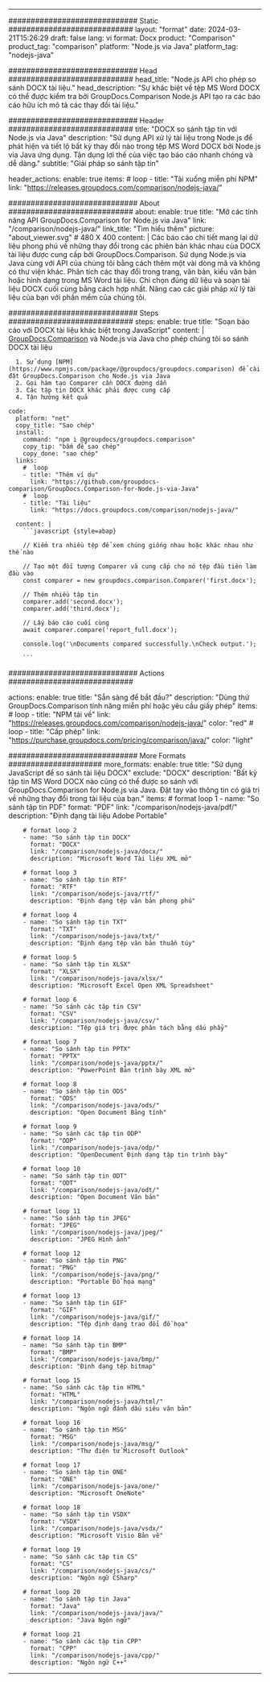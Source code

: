 
---
############################# Static ############################
layout: "format"
date:  2024-03-21T15:26:29
draft: false
lang: vi
format: Docx
product: "Comparison"
product_tag: "comparison"
platform: "Node.js via Java"
platform_tag: "nodejs-java"

############################# Head ############################
head_title: "Node.js API cho phép so sánh DOCX tài liệu."
head_description: "Sự khác biệt về tệp MS Word DOCX có thể được kiểm tra bởi GroupDocs.Comparison Node.js API tạo ra các báo cáo hữu ích mô tả các thay đổi tài liệu."

############################# Header ############################
title: "DOCX so sánh tập tin với Node.js via Java" 
description: "Sử dụng API xử lý tài liệu trong Node.js để phát hiện và tiết lộ bất kỳ thay đổi nào trong tệp MS Word DOCX bởi Node.js via Java ứng dụng. Tận dụng lợi thế của việc tạo báo cáo nhanh chóng và dễ dàng."
subtitle: "Giải pháp so sánh tập tin" 

header_actions:
  enable: true
  items:
    #  loop
    - title: "Tải xuống miễn phí NPM"
      link: "https://releases.groupdocs.com/comparison/nodejs-java/"
      
############################# About ############################
about:
    enable: true
    title: "Mở các tính năng API GroupDocs.Comparison for Node.js via Java"
    link: "/comparison/nodejs-java/"
    link_title: "Tìm hiểu thêm"
    picture: "about_viewer.svg" # 480 X 400
    content: |
       Các báo cáo chi tiết mang lại dữ liệu phong phú về những thay đổi trong các phiên bản khác nhau của DOCX tài liệu được cung cấp bởi GroupDocs.Comparison. Sử dụng Node.js via Java cùng với API của chúng tôi bằng cách thêm một vài dòng mã và không có thư viện khác. Phân tích các thay đổi trong trang, văn bản, kiểu văn bản hoặc hình dạng trong MS Word tài liệu. Chỉ chọn đúng dữ liệu và soạn tài liệu DOCX cuối cùng bằng cách hợp nhất. Nâng cao các giải pháp xử lý tài liệu của bạn với phần mềm của chúng tôi.

############################# Steps ############################
steps:
    enable: true
    title: "Soạn báo cáo với DOCX tài liệu khác biệt trong JavaScript"
    content: |
      [GroupDocs.Comparison](https://products.groupdocs.com/comparison/nodejs-java/) và Node.js via Java cho phép chúng tôi so sánh DOCX tài liệu
      
      1. Sử dụng [NPM](https://www.npmjs.com/package/@groupdocs/groupdocs.comparison) để cài đặt GroupDocs.Comparison cho Node.js via Java
      2. Gọi hàm tạo Comparer cần DOCX đường dẫn
      3. Các tập tin DOCX khác phải được cung cấp
      4. Tận hưởng kết quả
   
    code:
      platform: "net"
      copy_title: "Sao chép"
      install:
        command: "npm i @groupdocs/groupdocs.comparison"
        copy_tip: "bấm để sao chép"
        copy_done: "sao chép"
      links:
        #  loop
        - title: "Thêm ví dụ"
          link: "https://github.com/groupdocs-comparison/GroupDocs.Comparison-for-Node.js-via-Java"
        #  loop
        - title: "Tài liệu"
          link: "https://docs.groupdocs.com/comparison/nodejs-java/"
          
      content: |
        ```javascript {style=abap}

        // Kiểm tra nhiều tệp để xem chúng giống nhau hoặc khác nhau như thế nào

        // Tạo một đối tượng Comparer và cung cấp cho nó tệp đầu tiên làm đầu vào
        const comparer = new groupdocs.comparison.Comparer('first.docx');

        // Thêm nhiều tập tin
        comparer.add('second.docx');
        comparer.add('third.docx');

        // Lấy báo cáo cuối cùng
        await comparer.compare('report_full.docx');

        console.log('\nDocuments compared successfully.\nCheck output.');
        
        ```            

############################# Actions ############################

actions:
  enable: true
  title: "Sẵn sàng để bắt đầu?"
  description: "Dùng thử GroupDocs.Comparison tính năng miễn phí hoặc yêu cầu giấy phép"
  items:
    #  loop
    - title: "NPM tải về"
      link: "https://releases.groupdocs.com/comparison/nodejs-java/"
      color: "red"
        #  loop
    - title: "Cấp phép"
      link: "https://purchase.groupdocs.com/pricing/comparison/java/"
      color: "light"


############################# More Formats #####################
more_formats:
    enable: true
    title: "Sử dụng JavaScript để so sánh tài liệu DOCX"
    exclude: "DOCX"
    description: "Bất kỳ tập tin MS Word DOCX nào cũng có thể được so sánh với GroupDocs.Comparison for Node.js via Java. Đặt tay vào thông tin có giá trị về những thay đổi trong tài liệu của bạn."
    items: 
        # format loop 1
        - name: "So sánh tập tin PDF"
          format: "PDF"
          link: "/comparison/nodejs-java/pdf/"
          description: "Định dạng tài liệu Adobe Portable"

        # format loop 2
        - name: "So sánh tập tin DOCX"
          format: "DOCX"
          link: "/comparison/nodejs-java/docx/"
          description: "Microsoft Word Tài liệu XML mở"

        # format loop 3
        - name: "So sánh tập tin RTF"
          format: "RTF"
          link: "/comparison/nodejs-java/rtf/"
          description: "Định dạng tệp văn bản phong phú"

        # format loop 4
        - name: "So sánh tập tin TXT"
          format: "TXT"
          link: "/comparison/nodejs-java/txt/"
          description: "Định dạng tệp văn bản thuần túy"

        # format loop 5
        - name: "So sánh tập tin XLSX"
          format: "XLSX"
          link: "/comparison/nodejs-java/xlsx/"
          description: "Microsoft Excel Open XML Spreadsheet"

        # format loop 6
        - name: "So sánh các tập tin CSV"
          format: "CSV"
          link: "/comparison/nodejs-java/csv/"
          description: "Tệp giá trị được phân tách bằng dấu phẩy"

        # format loop 7
        - name: "So sánh tập tin PPTX"
          format: "PPTX"
          link: "/comparison/nodejs-java/pptx/"
          description: "PowerPoint Bản trình bày XML mở"

        # format loop 8
        - name: "So sánh tập tin ODS"
          format: "ODS"
          link: "/comparison/nodejs-java/ods/"
          description: "Open Document Bảng tính"

        # format loop 9
        - name: "So sánh các tập tin ODP"
          format: "ODP"
          link: "/comparison/nodejs-java/odp/"
          description: "OpenDocument Định dạng tập tin trình bày"

        # format loop 10
        - name: "So sánh tập tin ODT"
          format: "ODT"
          link: "/comparison/nodejs-java/odt/"
          description: "Open Document Văn bản"

        # format loop 11
        - name: "So sánh tập tin JPEG"
          format: "JPEG"
          link: "/comparison/nodejs-java/jpeg/"
          description: "JPEG Hình ảnh"

        # format loop 12
        - name: "So sánh tập tin PNG"
          format: "PNG"
          link: "/comparison/nodejs-java/png/"
          description: "Portable Đồ họa mạng"

        # format loop 13
        - name: "So sánh tập tin GIF"
          format: "GIF"
          link: "/comparison/nodejs-java/gif/"
          description: "Tệp định dạng trao đổi đồ họa"

        # format loop 14
        - name: "So sánh tập tin BMP"
          format: "BMP"
          link: "/comparison/nodejs-java/bmp/"
          description: "Định dạng tệp bitmap"

        # format loop 15
        - name: "So sánh các tập tin HTML"
          format: "HTML"
          link: "/comparison/nodejs-java/html/"
          description: "Ngôn ngữ đánh dấu siêu văn bản"

        # format loop 16
        - name: "So sánh tập tin MSG"
          format: "MSG"
          link: "/comparison/nodejs-java/msg/"
          description: "Thư điện tử Microsoft Outlook"

        # format loop 17
        - name: "So sánh tập tin ONE"
          format: "ONE"
          link: "/comparison/nodejs-java/one/"
          description: "Microsoft OneNote"

        # format loop 18
        - name: "So sánh tập tin VSDX"
          format: "VSDX"
          link: "/comparison/nodejs-java/vsdx/"
          description: "Microsoft Visio Bản vẽ"

        # format loop 19
        - name: "So sánh các tập tin CS"
          format: "CS"
          link: "/comparison/nodejs-java/cs/"
          description: "Ngôn ngữ CSharp"

        # format loop 20
        - name: "So sánh tập tin Java"
          format: "Java"
          link: "/comparison/nodejs-java/java/"
          description: "Java Ngôn ngữ"
          
        # format loop 21
        - name: "So sánh các tập tin CPP"
          format: "CPP"
          link: "/comparison/nodejs-java/cpp/"
          description: "Ngôn ngữ C++"
---